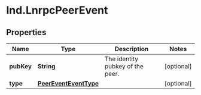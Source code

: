 # lnd.LnrpcPeerEvent

## Properties

Name | Type | Description | Notes
------------ | ------------- | ------------- | -------------
**pubKey** | **String** | The identity pubkey of the peer. | [optional] 
**type** | [**PeerEventEventType**](PeerEventEventType.md) |  | [optional] 


